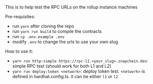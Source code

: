 This is to help test the RPC URLs on the rollup instance machines

Pre-requisites:
- run `yarn` after cloning the repo
- run `yarn run build` to compile the contracts 
- run `cp .env.example .env`
- modify `.env` to change the urls to use your own slug

How to use it:

- `yarn run http:simple https://rpc-l2.<your_slug>.snapchain.dev`: simple RPC test (should work for both L1 and L2)
- `yarn run deploy:token <network>`: deploy token test. `<network>` is defined in hardhat.config.ts. it can be either `l1` or `l2`
